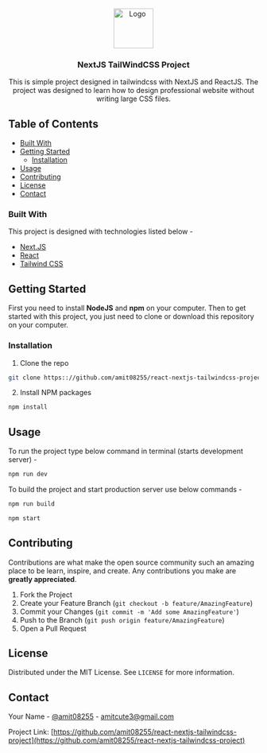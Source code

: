 
<!-- PROJECT LOGO -->
<br />
<p align="center">
  <a href="https://github.com/othneildrew/Best-README-Template">
    <img src="static/images/logo.svg" alt="Logo" width="80" height="80">
  </a>

  <h3 align="center">NextJS TailWindCSS Project</h3>

  <p align="center">
    This is simple project designed in tailwindcss with NextJS and ReactJS. The project was designed to learn how to design professional website without writing large CSS files.
    <br />
  </p>
</p>



<!-- TABLE OF CONTENTS -->
## Table of Contents

  * [Built With](#built-with)
* [Getting Started](#getting-started)
  * [Installation](#installation)
* [Usage](#usage)
* [Contributing](#contributing)
* [License](#license)
* [Contact](#contact)


### Built With
This project is designed with technologies listed below - 
* [Next.JS](https://nextjs.org)
* [React](https://reactjs.org)
* [Tailwind CSS](https://tailwindcss.com)



<!-- GETTING STARTED -->
## Getting Started

First you need to install **NodeJS** and **npm** on your computer.
Then to get started with this project, you just need to clone or download this repository on your computer.


### Installation

1. Clone the repo
```sh
git clone https:://github.com/amit08255/react-nextjs-tailwindcss-project.git
```
2. Install NPM packages
```sh
npm install
```



<!-- USAGE EXAMPLES -->
## Usage

To run the project type below command in terminal (starts development server) -
```sh
npm run dev
```

To build the project and start production server use below commands -
```sh
npm run build
```

```sh
npm start
```



<!-- CONTRIBUTING -->
## Contributing

Contributions are what make the open source community such an amazing place to be learn, inspire, and create. Any contributions you make are **greatly appreciated**.

1. Fork the Project
2. Create your Feature Branch (`git checkout -b feature/AmazingFeature`)
3. Commit your Changes (`git commit -m 'Add some AmazingFeature'`)
4. Push to the Branch (`git push origin feature/AmazingFeature`)
5. Open a Pull Request



<!-- LICENSE -->
## License

Distributed under the MIT License. See `LICENSE` for more information.



<!-- CONTACT -->
## Contact

Your Name - [@amit08255](https://twitter.com/amit08255) - amitcute3@gmail.com

Project Link: [https://github.com/amit08255/react-nextjs-tailwindcss-project](https://github.com/amit08255/react-nextjs-tailwindcss-project)



<!-- MARKDOWN LINKS & IMAGES -->
<!-- https://www.markdownguide.org/basic-syntax/#reference-style-links -->
[product-screenshot]: static/images/screenshot.jpg

